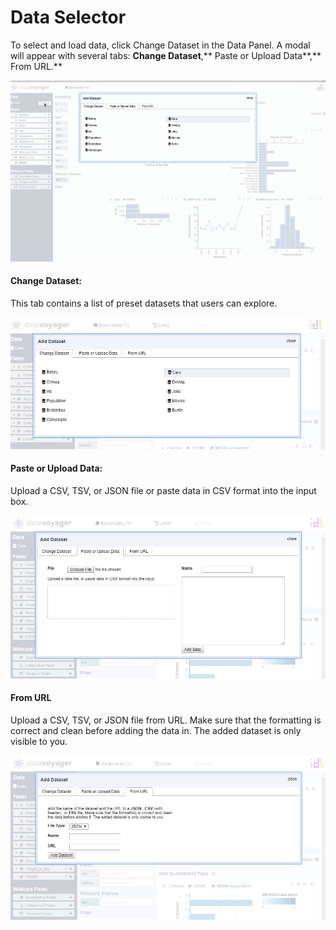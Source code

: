 # Data Selector

To select and load data, click Change Dataset in the Data Panel. A modal will appear with several tabs: **Change Dataset**,** Paste or Upload Data**,** From URL.**

![Data Selector](../.gitbook/assets/data_selector.gif)

#### Change Dataset:

This tab contains a list of preset datasets that users can explore. 

![Data Selector: Change Dataset Tab](../.gitbook/assets/changedataset.PNG)



#### Paste or Upload Data:

Upload a CSV, TSV, or JSON file or paste data in CSV format into the input box. 

![Data Selector: Paste or Upload Data Tab](../.gitbook/assets/pasteoruploaddata.PNG)

#### From URL

Upload a CSV, TSV, or JSON file from URL. Make sure that the formatting is correct and clean before adding the data in. The added dataset is only visible to you. 

![Data Selector: From URL Tab](../.gitbook/assets/fromurl.PNG)

